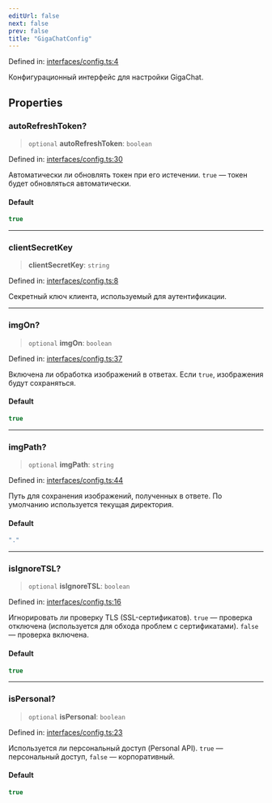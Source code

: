 ```yaml
---
editUrl: false
next: false
prev: false
title: "GigaChatConfig"
---
```


Defined in: [interfaces/config.ts:4](https://github.com/zloishavrin/gigachat-node/blob/f25a86f1770423d71faa95c74f454becf19f6c6c/src/interfaces/config.ts#L4)

Конфигурационный интерфейс для настройки GigaChat.

## Properties

### autoRefreshToken?

> `optional` **autoRefreshToken**: `boolean`

Defined in: [interfaces/config.ts:30](https://github.com/zloishavrin/gigachat-node/blob/f25a86f1770423d71faa95c74f454becf19f6c6c/src/interfaces/config.ts#L30)

Автоматически ли обновлять токен при его истечении.
`true` — токен будет обновляться автоматически.

#### Default

```ts
true
```

***

### clientSecretKey

> **clientSecretKey**: `string`

Defined in: [interfaces/config.ts:8](https://github.com/zloishavrin/gigachat-node/blob/f25a86f1770423d71faa95c74f454becf19f6c6c/src/interfaces/config.ts#L8)

Секретный ключ клиента, используемый для аутентификации.

***

### imgOn?

> `optional` **imgOn**: `boolean`

Defined in: [interfaces/config.ts:37](https://github.com/zloishavrin/gigachat-node/blob/f25a86f1770423d71faa95c74f454becf19f6c6c/src/interfaces/config.ts#L37)

Включена ли обработка изображений в ответах.
Если `true`, изображения будут сохраняться.

#### Default

```ts
true
```

***

### imgPath?

> `optional` **imgPath**: `string`

Defined in: [interfaces/config.ts:44](https://github.com/zloishavrin/gigachat-node/blob/f25a86f1770423d71faa95c74f454becf19f6c6c/src/interfaces/config.ts#L44)

Путь для сохранения изображений, полученных в ответе.
По умолчанию используется текущая директория.

#### Default

```ts
"."
```

***

### isIgnoreTSL?

> `optional` **isIgnoreTSL**: `boolean`

Defined in: [interfaces/config.ts:16](https://github.com/zloishavrin/gigachat-node/blob/f25a86f1770423d71faa95c74f454becf19f6c6c/src/interfaces/config.ts#L16)

Игнорировать ли проверку TLS (SSL-сертификатов).
`true` — проверка отключена (используется для обхода проблем с сертификатами).
`false` — проверка включена.

#### Default

```ts
true
```

***

### isPersonal?

> `optional` **isPersonal**: `boolean`

Defined in: [interfaces/config.ts:23](https://github.com/zloishavrin/gigachat-node/blob/f25a86f1770423d71faa95c74f454becf19f6c6c/src/interfaces/config.ts#L23)

Используется ли персональный доступ (Personal API).
`true` — персональный доступ, `false` — корпоративный.

#### Default

```ts
true
```
